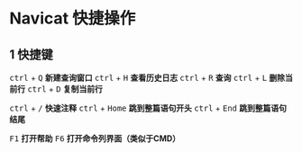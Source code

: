 # Navicat 快捷操作



## 1 快捷键

<kbd>ctrl</kbd> + <kbd>Q</kbd> **新建查询窗口**
<kbd>ctrl</kbd> + <kbd>H</kbd> **查看历史日志**
<kbd>ctrl</kbd> + <kbd>R</kbd> **查询**
<kbd>ctrl</kbd> + <kbd>L</kbd> **删除当前行**
<kbd>ctrl</kbd> + <kbd>D</kbd> **复制当前行**

<kbd>ctrl</kbd> + <kbd>/</kbd> **快速注释**
<kbd>ctrl</kbd> + <kbd>Home</kbd> **跳到整篇语句开头**
<kbd>ctrl</kbd> + <kbd>End</kbd> **跳到整篇语句结尾**

<kbd>F1</kbd> **打开帮助**
<kbd>F6</kbd> **打开命令列界面（类似于CMD）**